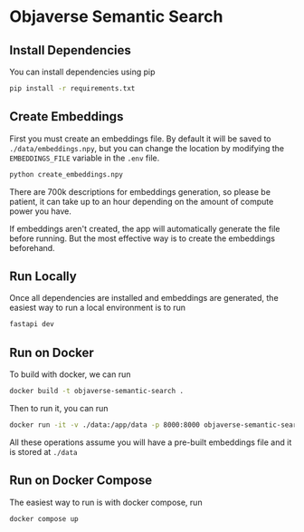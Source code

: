 # Objaverse Semantic Search

## Install Dependencies

You can install dependencies using pip

```bash
pip install -r requirements.txt
```

## Create Embeddings

First you must create an embeddings file. By default it will be saved to `./data/embeddings.npy`, but you can change the location by modifying the `EMBEDDINGS_FILE` variable in the `.env` file.

```bash
python create_embeddings.npy
```

There are 700k descriptions for embeddings generation, so please be patient, it can take up to an hour depending on the amount of compute power you have.

If embeddings aren't created, the app will automatically generate the file before running. But the most effective way is to create the embeddings beforehand. 

## Run Locally

Once all dependencies are installed and embeddings are generated, the easiest way to run a local environment is to run

```bash
fastapi dev
```

## Run on Docker

To build with docker, we can run

```bash
docker build -t objaverse-semantic-search .
```

Then to run it, you can run

```bash
docker run -it -v ./data:/app/data -p 8000:8000 objaverse-semantic-search
```

All these operations assume you will have a pre-built embeddings file and it is stored at `./data`

## Run on Docker Compose

The easiest way to run is with docker compose, run

```bash
docker compose up
```